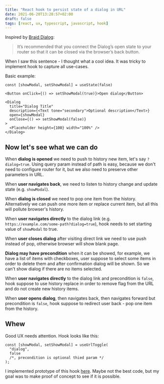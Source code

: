```yaml
---
title: "React hook to persist state of a dialog in URL"
date: 2021-06-20T13:28:57+02:00
draft: false
tags: [react, ux, typescript, javascript, hook]
---
```


Inspired by [Braid Dialog](https://seek-oss.github.io/braid-design-system/components/Dialog#development-considerations):

> It’s recommended that you connect the Dialog’s open state to your router so that it can be closed via the browser’s back button.

<!--more-->

When I saw this sentence - I thought what a cool idea. It was tricky to implement hook to capture all use-cases.

Basic example:

```tsx
const [showModal, setShowModal] = useState(false)

<Button onClick={() => setShowModal(true)}>Open dialog</Button>

<Dialog
  title="Dialog Title"
  description={<Text tone="secondary">Optional description</Text>}
  open={showModal}
  onClose={() => setShowModal(false)}
>
  <Placeholder height={100} width="100%" />
</Dialog>
```

## Now let's see what we can do

When **dialog is opened** we need to push to history new item, let's say `?dialog=true`. Using query param instead of path is easy, because we don't need to configure router for it, but we also need to preserve other parameters in URL.

When **user navigates back**, we need to listen to history change and update state (e.g. `showModal`).

When **dialog is closed** we need to pop one item from the history. Alternatively we can push one more item or replace current item, but all this will pollute browser's history.

When **user navigates directly** to the dialog link (e.g. `https://example.com/some-path?dialog=true`), hook needs to set starting value of `showModal` to true.

When **user closes dialog** after visiting direct link we need to use push instead of pop, otherwise browser will show blank page.

**Dialog may have precondition** when it can be showed, for example, we have a list of items with checkboxes, user suppose to select some items in order to delete them and after confirmation dialog will be shown. So we can't show dialog if there are no items selected.

When **user navigates directly** to the dialog link and precondition is `false`, hook suppose to use history replace in order to remove flag from the URL and do not create new history items.

When **user opens dialog**, then navigates back, then navigates forward but precondition is `false`, hook suppose to redirect user back - pop one item from the history.

## Whew

Good UX needs attention. Hook looks like this:

```tsx
const [showModal, setShowModal] = useUrlToggle(
  "dialog",
  false
  /*, precondition is optional thied param */
);
```

I implemented prototype of this hook [here](https://github.com/stereobooster/useful-react-snippets/blob/main/useUrlToggle/useUrlToggle.ts). Maybe not the best code, but my goal was to make proof of concept to see if it is possible.
